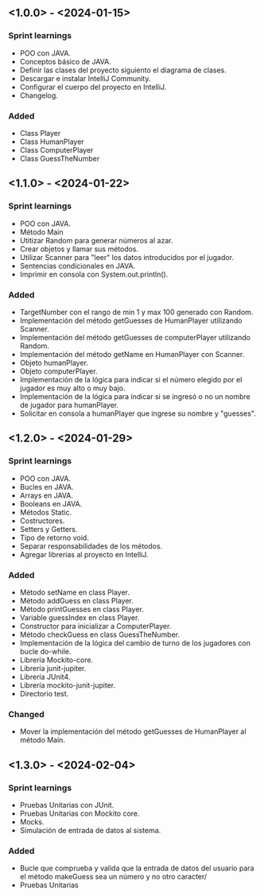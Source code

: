 ## <1.0.0> - <2024-01-15>

### Sprint learnings

- POO con JAVA.
- Conceptos básico de JAVA.
- Definir las clases del proyecto siguiento el diagrama de clases.
- Descargar e instalar IntelliJ Community.
- Configurar el cuerpo del proyecto en IntelliJ.
- Changelog.

### Added

- Class Player
- Class HumanPlayer
- Class ComputerPlayer
- Class GuessTheNumber


## <1.1.0> - <2024-01-22>

### Sprint learnings

- POO con JAVA.
- Método Main
- Utitizar Random para generar números al azar.
- Crear objetos y llamar sus métodos.
- Utilizar Scanner para "leer" los datos introducidos por el jugador.
- Sentencias condicionales en JAVA.
- Imprimir en consola con System.out.println().



### Added

- TargetNumber con el rango de min 1 y max 100 generado con Random.
- Implementación del método getGuesses de HumanPlayer utilizando Scanner.
- Implementación del método getGuesses de computerPlayer utilizando Random.
- Implementación del método getName en HumanPlayer con Scanner.
- Objeto humanPlayer.
- Objeto computerPlayer.
- Implementación de la lógica para indicar si el número elegido por el jugador es muy alto o muy bajo.
- Implementación de la lógica para indicar si se ingresó o no un nombre de jugador para humanPlayer.
- Solicitar en consola a humanPlayer que ingrese su nombre y "guesses".


## <1.2.0> - <2024-01-29>

### Sprint learnings

- POO con JAVA.
- Bucles en JAVA.
- Arrays en JAVA.
- Booleans en JAVA.
- Métodos Static.
- Costructores.
- Setters y Getters.
- Tipo de retorno void.
- Separar responsabilidades de los métodos.
- Agregar librerias al proyecto en IntelliJ.

### Added

- Método setName en class Player.
- Método addGuess en class Player.
- Método printGuesses en class Player.
- Variable guessIndex en class Player.
- Constructor para inicializar a ComputerPlayer.
- Método checkGuess en class GuessTheNumber.
- Implementación de la lógica del cambio de turno de los jugadores con bucle do-while.
- Librería Mockito-core.
- Librería junit-jupiter.
- Librería JUnit4.
- Librería mockito-junit-jupiter.
- Directorio test.


### Changed

- Mover la implementación del método getGuesses de HumanPlayer al método Main. 

## <1.3.0> - <2024-02-04>

### Sprint learnings

- Pruebas Unitarias con JUnit.
- Pruebas Unitarias con Mockito core.
- Mocks.
- Simulación de entrada de datos al sistema.

### Added

- Bucle que comprueba y valida que la entrada de datos del usuario para el método makeGuess sea un número y no otro caracter/
- Pruebas Unitarias


